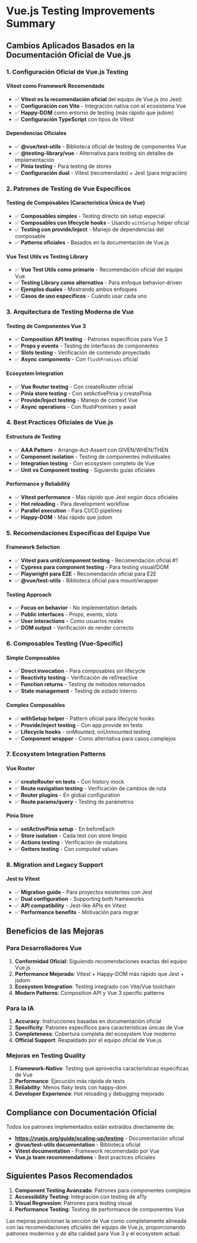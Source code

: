 # Vue.js Testing Improvements Summary

## Cambios Aplicados Basados en la Documentación Oficial de Vue.js

### 1. Configuración Oficial de Vue.js Testing

#### Vitest como Framework Recomendado
- ✅ **Vitest es la recomendación oficial** del equipo de Vue.js (no Jest)
- ✅ **Configuración con Vite** - Integración nativa con el ecosistema Vue
- ✅ **Happy-DOM** como entorno de testing (más rápido que jsdom)
- ✅ **Configuración TypeScript** con tipos de Vitest

#### Dependencias Oficiales
- ✅ **@vue/test-utils** - Biblioteca oficial de testing de componentes Vue
- ✅ **@testing-library/vue** - Alternativa para testing sin detalles de implementación
- ✅ **Pinia testing** - Para testing de stores
- ✅ **Configuración dual** - Vitest (recomendado) + Jest (para migración)

### 2. Patrones de Testing de Vue Específicos

#### Testing de Composables (Característica Única de Vue)
- ✅ **Composables simples** - Testing directo sin setup especial
- ✅ **Composables con lifecycle hooks** - Usando `withSetup` helper oficial
- ✅ **Testing con provide/inject** - Manejo de dependencias del composable
- ✅ **Patterns oficiales** - Basados en la documentación de Vue.js

#### Vue Test Utils vs Testing Library
- ✅ **Vue Test Utils como primario** - Recomendación oficial del equipo Vue
- ✅ **Testing Library como alternativa** - Para enfoque behavior-driven
- ✅ **Ejemplos duales** - Mostrando ambos enfoques
- ✅ **Casos de uso específicos** - Cuándo usar cada uno

### 3. Arquitectura de Testing Moderna de Vue

#### Testing de Componentes Vue 3
- ✅ **Composition API testing** - Patrones específicos para Vue 3
- ✅ **Props y events** - Testing de interfaces de componentes
- ✅ **Slots testing** - Verificación de contenido proyectado
- ✅ **Async components** - Con `flushPromises` oficial

#### Ecosystem Integration
- ✅ **Vue Router testing** - Con createRouter oficial
- ✅ **Pinia store testing** - Con setActivePinia y createPinia
- ✅ **Provide/Inject testing** - Manejo de context Vue
- ✅ **Async operations** - Con flushPromises y await

### 4. Best Practices Oficiales de Vue.js

#### Estructura de Testing
- ✅ **AAA Pattern** - Arrange-Act-Assert con GIVEN/WHEN/THEN
- ✅ **Component isolation** - Testing de componentes individuales
- ✅ **Integration testing** - Con ecosystem completo de Vue
- ✅ **Unit vs Component testing** - Siguiendo guías oficiales

#### Performance y Reliability
- ✅ **Vitest performance** - Más rápido que Jest según docs oficiales
- ✅ **Hot reloading** - Para development workflow
- ✅ **Parallel execution** - Para CI/CD pipelines
- ✅ **Happy-DOM** - Más rápido que jsdom

### 5. Recomendaciones Específicas del Equipo Vue

#### Framework Selection
- ✅ **Vitest para unit/component testing** - Recomendación oficial #1
- ✅ **Cypress para component testing** - Para testing visual/DOM
- ✅ **Playwright para E2E** - Recomendación oficial para E2E
- ✅ **@vue/test-utils** - Biblioteca oficial para mount/wrapper

#### Testing Approach
- ✅ **Focus on behavior** - No implementation details
- ✅ **Public interfaces** - Props, events, slots
- ✅ **User interactions** - Como usuarios reales
- ✅ **DOM output** - Verificación de render correcto

### 6. Composables Testing (Vue-Specific)

#### Simple Composables
- ✅ **Direct invocation** - Para composables sin lifecycle
- ✅ **Reactivity testing** - Verificación de ref/reactive
- ✅ **Function returns** - Testing de métodos retornados
- ✅ **State management** - Testing de estado interno

#### Complex Composables
- ✅ **withSetup helper** - Pattern oficial para lifecycle hooks
- ✅ **Provide/inject testing** - Con app.provide en tests
- ✅ **Lifecycle hooks** - onMounted, onUnmounted testing
- ✅ **Component wrapper** - Como alternativa para casos complejos

### 7. Ecosystem Integration Patterns

#### Vue Router
- ✅ **createRouter en tests** - Con history mock
- ✅ **Route navigation testing** - Verificación de cambios de ruta
- ✅ **Router plugins** - En global configuration
- ✅ **Route params/query** - Testing de parámetros

#### Pinia Store
- ✅ **setActivePinia setup** - En beforeEach
- ✅ **Store isolation** - Cada test con store limpio
- ✅ **Actions testing** - Verificación de mutations
- ✅ **Getters testing** - Con computed values

### 8. Migration and Legacy Support

#### Jest to Vitest
- ✅ **Migration guide** - Para proyectos existentes con Jest
- ✅ **Dual configuration** - Supporting both frameworks
- ✅ **API compatibility** - Jest-like APIs en Vitest
- ✅ **Performance benefits** - Motivación para migrar

## Beneficios de las Mejoras

### Para Desarrolladores Vue
1. **Conformidad Oficial**: Siguiendo recomendaciones exactas del equipo Vue.js
2. **Performance Mejorado**: Vitest + Happy-DOM más rápido que Jest + jsdom
3. **Ecosystem Integration**: Testing integrado con Vite/Vue toolchain
4. **Modern Patterns**: Composition API y Vue 3 specific patterns

### Para la IA
1. **Accuracy**: Instrucciones basadas en documentación oficial
2. **Specificity**: Patrones específicos para características únicas de Vue
3. **Completeness**: Cobertura completa del ecosystem Vue moderno
4. **Official Support**: Respaldado por el equipo oficial de Vue.js

### Mejoras en Testing Quality
1. **Framework-Native**: Testing que aprovecha características específicas de Vue
2. **Performance**: Ejecución más rápida de tests
3. **Reliability**: Menos flaky tests con happy-dom
4. **Developer Experience**: Hot reloading y debugging mejorado

## Compliance con Documentación Oficial

Todos los patrones implementados están extraídos directamente de:
- **https://vuejs.org/guide/scaling-up/testing** - Documentación oficial
- **@vue/test-utils documentation** - Biblioteca oficial
- **Vitest documentation** - Framework recomendado por Vue
- **Vue.js team recommendations** - Best practices oficiales

## Siguientes Pasos Recomendados

1. **Component Testing Avanzado**: Patrones para componentes complejos
2. **Accessibility Testing**: Integración con testing de a11y
3. **Visual Regression**: Patrones para testing visual
4. **Performance Testing**: Testing de performance de componentes Vue

Las mejoras posicionan la sección de Vue como completamente alineada con las recomendaciones oficiales del equipo de Vue.js, proporcionando patrones modernos y de alta calidad para Vue 3 y el ecosystem actual.